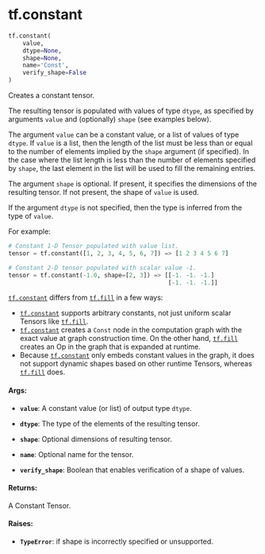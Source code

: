 <div itemscope itemtype="http://developers.google.com/ReferenceObject">
<meta itemprop="name" content="tf.constant" />
<meta itemprop="path" content="Stable" />
</div>

# tf.constant

``` python
tf.constant(
    value,
    dtype=None,
    shape=None,
    name='Const',
    verify_shape=False
)
```

Creates a constant tensor.

The resulting tensor is populated with values of type `dtype`, as
specified by arguments `value` and (optionally) `shape` (see examples
below).

The argument `value` can be a constant value, or a list of values of type
`dtype`. If `value` is a list, then the length of the list must be less
than or equal to the number of elements implied by the `shape` argument (if
specified). In the case where the list length is less than the number of
elements specified by `shape`, the last element in the list will be used
to fill the remaining entries.

The argument `shape` is optional. If present, it specifies the dimensions of
the resulting tensor. If not present, the shape of `value` is used.

If the argument `dtype` is not specified, then the type is inferred from
the type of `value`.

For example:

```python
# Constant 1-D Tensor populated with value list.
tensor = tf.constant([1, 2, 3, 4, 5, 6, 7]) => [1 2 3 4 5 6 7]

# Constant 2-D tensor populated with scalar value -1.
tensor = tf.constant(-1.0, shape=[2, 3]) => [[-1. -1. -1.]
                                             [-1. -1. -1.]]
```

<a href="../tf/constant.md"><code>tf.constant</code></a> differs from <a href="../tf/fill.md"><code>tf.fill</code></a> in a few ways:

*   <a href="../tf/constant.md"><code>tf.constant</code></a> supports arbitrary constants, not just uniform scalar
    Tensors like <a href="../tf/fill.md"><code>tf.fill</code></a>.
*   <a href="../tf/constant.md"><code>tf.constant</code></a> creates a `Const` node in the computation graph with the
    exact value at graph construction time. On the other hand, <a href="../tf/fill.md"><code>tf.fill</code></a>
    creates an Op in the graph that is expanded at runtime.
*   Because <a href="../tf/constant.md"><code>tf.constant</code></a> only embeds constant values in the graph, it does
    not support dynamic shapes based on other runtime Tensors, whereas
    <a href="../tf/fill.md"><code>tf.fill</code></a> does.

#### Args:

* <b>`value`</b>:          A constant value (or list) of output type `dtype`.

* <b>`dtype`</b>:          The type of the elements of the resulting tensor.

* <b>`shape`</b>:          Optional dimensions of resulting tensor.

* <b>`name`</b>:           Optional name for the tensor.

* <b>`verify_shape`</b>:   Boolean that enables verification of a shape of values.


#### Returns:

A Constant Tensor.


#### Raises:

* <b>`TypeError`</b>: if shape is incorrectly specified or unsupported.